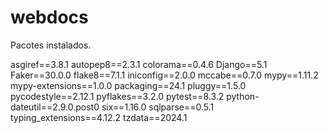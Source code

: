 # webdocs

Pacotes instalados.
                       
asgiref==3.8.1
autopep8==2.3.1
colorama==0.4.6
Django==5.1
Faker==30.0.0
flake8==7.1.1
iniconfig==2.0.0
mccabe==0.7.0
mypy==1.11.2
mypy-extensions==1.0.0
packaging==24.1
pluggy==1.5.0
pycodestyle==2.12.1
pyflakes==3.2.0
pytest==8.3.2
python-dateutil==2.9.0.post0
six==1.16.0
sqlparse==0.5.1
typing_extensions==4.12.2
tzdata==2024.1
